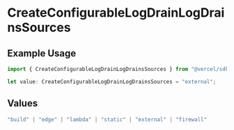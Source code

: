 # CreateConfigurableLogDrainLogDrainsSources

## Example Usage

```typescript
import { CreateConfigurableLogDrainLogDrainsSources } from "@vercel/sdk/models/operations/createconfigurablelogdrain.js";

let value: CreateConfigurableLogDrainLogDrainsSources = "external";
```

## Values

```typescript
"build" | "edge" | "lambda" | "static" | "external" | "firewall"
```